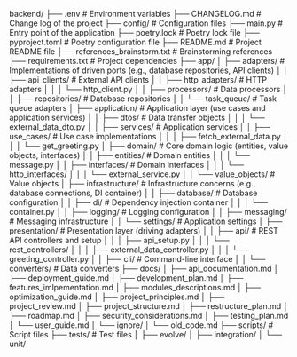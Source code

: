 backend/
├── .env                       # Environment variables
├── CHANGELOG.md               # Change log of the project
├── config/                    # Configuration files
├── main.py                    # Entry point of the application
├── poetry.lock                # Poetry lock file
├── pyproject.toml             # Poetry configuration file
├── README.md                  # Project README file
├── references_brainstorm.txt  # Brainstorming references
├── requirements.txt           # Project dependencies
├── app/
│   ├── adapters/                # Implementations of driven ports (e.g., database repositories, API clients)
│   │   ├── api_clients/         # External API clients
│   │   ├── http_adapters/       # HTTP adapters
│   │   │   └── http_client.py
│   │   ├── processors/          # Data processors
│   │   ├── repositories/        # Database repositories
│   │   └── task_queue/          # Task queue adapters
│   ├── application/           # Application layer (use cases and application services)
│   │   ├── dtos/                # Data transfer objects
│   │   │   └── external_data_dto.py
│   │   ├── services/            # Application services
│   │   ├── use_cases/           # Use case implementations
│   │   │   ├── fetch_external_data.py
│   │   │   └── get_greeting.py
│   ├── domain/                # Core domain logic (entities, value objects, interfaces)
│   │   ├── entities/            # Domain entities
│   │   │   └── message.py
│   │   ├── interfaces/          # Domain interfaces
│   │   │   └── http_interfaces/
│   │   │       └── external_service.py
│   │   └── value_objects/       # Value objects
│   ├── infrastructure/        # Infrastructure concerns (e.g., database connections, DI container)
│   │   ├── database/            # Database configuration
│   │   ├── di/                  # Dependency injection container
│   │   │   └── container.py
│   │   ├── logging/             # Logging configuration
│   │   ├── messaging/           # Messaging infrastructure
│   │   └── settings/            # Application settings
│   ├── presentation/          # Presentation layer (driving adapters)
│   │   ├── api/                 # REST API controllers and setup
│   │   │   ├── api_setup.py
│   │   │   └── rest_controllers/
│   │   │       ├── external_data_controller.py
│   │   │       └── greeting_controller.py
│   │   ├── cli/                 # Command-line interface
│   │   └── converters/          # Data converters
├── docs/
│   ├── api_documentation.md
│   ├── deployment_guide.md
│   ├── development_plan.md
│   ├── features_imlpementation.md
│   ├── modules_descriptions.md
│   ├── optimization_guide.md
│   ├── project_principles.md
│   ├── project_review.md
│   ├── project_structure.md
│   ├── restructure_plan.md
│   ├── roadmap.md
│   ├── security_considerations.md
│   ├── testing_plan.md
│   └── user_guide.md
│   └── ignore/
│       └── old_code.md
├── scripts/                   # Script files
├── tests/                     # Test files
│   ├── evolve/
│   ├── integration/
│   └── unit/
